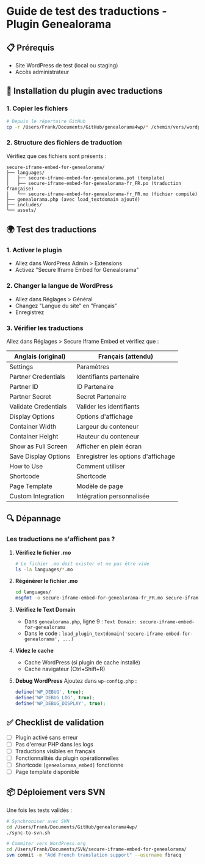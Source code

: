 # Guide de test des traductions - Plugin Genealorama

## 📋 Prérequis
- Site WordPress de test (local ou staging)
- Accès administrateur

## 🔧 Installation du plugin avec traductions

### 1. Copier les fichiers
```bash
# Depuis le répertoire GitHub
cp -r /Users/Frank/Documents/GitHub/genealorama4wp/* /chemin/vers/wordpress/wp-content/plugins/secure-iframe-embed-for-genealorama/
```

### 2. Structure des fichiers de traduction
Vérifiez que ces fichiers sont présents :
```
secure-iframe-embed-for-genealorama/
├── languages/
│   ├── secure-iframe-embed-for-genealorama.pot (template)
│   ├── secure-iframe-embed-for-genealorama-fr_FR.po (traduction française)
│   └── secure-iframe-embed-for-genealorama-fr_FR.mo (fichier compilé)
├── genealorama.php (avec load_textdomain ajouté)
├── includes/
└── assets/
```

## 🌍 Test des traductions

### 1. Activer le plugin
- Allez dans WordPress Admin > Extensions
- Activez "Secure Iframe Embed for Genealorama"

### 2. Changer la langue de WordPress
- Allez dans Réglages > Général
- Changez "Langue du site" en "Français"
- Enregistrez

### 3. Vérifier les traductions
Allez dans Réglages > Secure Iframe Embed et vérifiez que :

| Anglais (original) | Français (attendu) |
|-------------------|-------------------|
| Settings | Paramètres |
| Partner Credentials | Identifiants partenaire |
| Partner ID | ID Partenaire |
| Partner Secret | Secret Partenaire |
| Validate Credentials | Valider les identifiants |
| Display Options | Options d'affichage |
| Container Width | Largeur du conteneur |
| Container Height | Hauteur du conteneur |
| Show as Full Screen | Afficher en plein écran |
| Save Display Options | Enregistrer les options d'affichage |
| How to Use | Comment utiliser |
| Shortcode | Shortcode |
| Page Template | Modèle de page |
| Custom Integration | Intégration personnalisée |

## 🔍 Dépannage

### Les traductions ne s'affichent pas ?

1. **Vérifiez le fichier .mo**
   ```bash
   # Le fichier .mo doit exister et ne pas être vide
   ls -la languages/*.mo
   ```

2. **Régénérer le fichier .mo**
   ```bash
   cd languages/
   msgfmt -o secure-iframe-embed-for-genealorama-fr_FR.mo secure-iframe-embed-for-genealorama-fr_FR.po
   ```

3. **Vérifiez le Text Domain**
   - Dans `genealorama.php`, ligne 9 : `Text Domain: secure-iframe-embed-for-genealorama`
   - Dans le code : `load_plugin_textdomain('secure-iframe-embed-for-genealorama', ...)`

4. **Videz le cache**
   - Cache WordPress (si plugin de cache installé)
   - Cache navigateur (Ctrl+Shift+R)

5. **Debug WordPress**
   Ajoutez dans `wp-config.php` :
   ```php
   define('WP_DEBUG', true);
   define('WP_DEBUG_LOG', true);
   define('WP_DEBUG_DISPLAY', true);
   ```

## ✅ Checklist de validation

- [ ] Plugin activé sans erreur
- [ ] Pas d'erreur PHP dans les logs
- [ ] Traductions visibles en français
- [ ] Fonctionnalités du plugin opérationnelles
- [ ] Shortcode `[genealorama_embed]` fonctionne
- [ ] Page template disponible

## 📦 Déploiement vers SVN

Une fois les tests validés :
```bash
# Synchroniser avec SVN
cd /Users/Frank/Documents/GitHub/genealorama4wp/
./sync-to-svn.sh

# Commiter vers WordPress.org
cd /Users/Frank/Documents/SVN/secure-iframe-embed-for-genealorama/
svn commit -m "Add French translation support" --username fbracq
```
